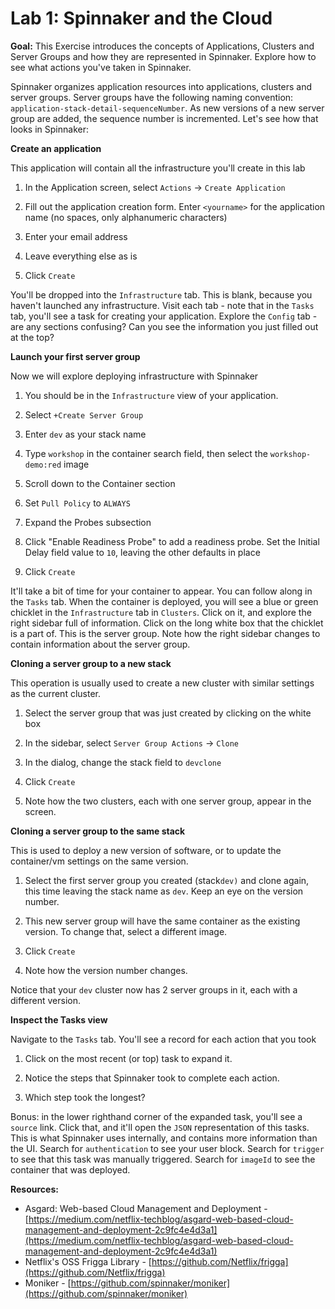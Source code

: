 # Lab 1: Spinnaker and the Cloud

**Goal:** This Exercise introduces the concepts of Applications, Clusters and Server Groups and how they are represented in Spinnaker. Explore how to see what actions you've taken in Spinnaker.

Spinnaker organizes application resources into applications, clusters and server groups. Server groups have the following naming convention: `application-stack-detail-sequenceNumber`. As new versions of a new server group are added, the sequence number is incremented. Let's see how that looks in Spinnaker:

**Create an application**

This application will contain all the infrastructure you'll create in this lab

1. In the Application screen, select `Actions` -> `Create Application`

1. Fill out the application creation form. Enter `<yourname>` for the application name  (no spaces, only alphanumeric characters)

1. Enter your email address

1. Leave everything else as is

1. Click `Create`

You'll be dropped into the `Infrastructure` tab. This is blank, because you haven't launched any infrastructure. Visit each tab - note that in the `Tasks` tab, you'll see a task for creating your application. Explore the `Config` tab - are any sections confusing? Can you see the information you just filled out at the top?

**Launch your first server group**

Now we will explore deploying infrastructure with Spinnaker

1. You should be in the `Infrastructure` view of your application.

1. Select `+Create Server Group`

1. Enter `dev` as your stack name

1. Type `workshop` in the container search field, then select the `workshop-demo:red` image

1. Scroll down to the Container section

1. Set `Pull Policy` to `ALWAYS`

1. Expand the Probes subsection

1. Click "Enable Readiness Probe" to add a readiness probe. Set the Initial Delay field value to `10`, leaving the other defaults in place

1. Click `Create`

It'll take a bit of time for your container to appear. You can follow along in the `Tasks` tab.
When the container is deployed, you will see a blue or green chicklet in the `Infrastructure` tab in `Clusters`. Click on it, and explore the right sidebar full of information.
Click on the long white box that the chicklet is a part of. This is the server group. Note how the right sidebar changes to contain information about the server group.

**Cloning a server group to a new stack**

This operation is usually used to create a new cluster with similar settings as the current cluster.

1. Select the server group that was just created by clicking on the white box

1. In the sidebar, select `Server Group Actions` -> `Clone`

1. In the dialog, change the stack field to `devclone`

1. Click `Create`

1. Note how the two clusters, each with one server group, appear in the screen.

**Cloning a server group to the same stack**

This is used to deploy a new version of software, or to update the container/vm settings on the same version.

1. Select the first server group you created \(stack`dev)` and clone again, this time leaving the stack name as `dev`. Keep an eye on the version number.

1. This new server group will have the same container as the existing version. To change that, select a different image.

1. Click `Create`

1. Note how the version number changes.

Notice that your `dev` cluster now has 2 server groups in it, each with a different version.

**Inspect the Tasks view**

Navigate to the `Tasks` tab. You'll see a record for each action that you took

1. Click on the most recent \(or top\) task to expand it.

1. Notice the steps that Spinnaker took to complete each action.

1. Which step took the longest?

Bonus: in the lower righthand corner of the expanded task, you'll see a `source` link. Click that, and it'll open the `JSON` representation of this tasks. This is what Spinnaker uses internally, and contains more information than the UI. Search for `authentication` to see your user block. Search for `trigger` to see that this task was manually triggered. Search for `imageId` to see the container that was deployed.

**Resources:**

* Asgard: Web-based Cloud Management and Deployment - [https://medium.com/netflix-techblog/asgard-web-based-cloud-management-and-deployment-2c9fc4e4d3a1](https://medium.com/netflix-techblog/asgard-web-based-cloud-management-and-deployment-2c9fc4e4d3a1)
* Netflix's OSS Frigga Library - [https://github.com/Netflix/frigga](https://github.com/Netflix/frigga)
* Moniker - [https://github.com/spinnaker/moniker](https://github.com/spinnaker/moniker)
